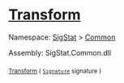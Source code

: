 # [Transform](./SimpleRenderingTransformation-100663459.md)

Namespace: [SigStat]() > [Common](./../README.md)

Assembly: SigStat.Common.dll

<sub>[Transform](./SimpleRenderingTransformation-100663459.md) ( [`Signature`](./../Signature.md) signature )</sub>&nbsp;&nbsp;&nbsp;&nbsp;&nbsp;&nbsp;&nbsp;&nbsp;&nbsp;<sub></sub>
